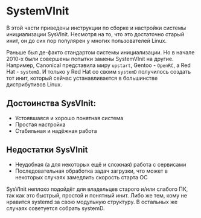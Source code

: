 # SystemVInit

В этой части приведены инструкции по сборке и настройки системы инициализации SysVInit. Несмотря на то, что это достаточно старый инит, он до сих пор популярен у многих пользователей Linux.

Раньше был де-факто стандартом системы инициализации. Но в начале 2010-х были совершены попытки замены SystemVInit на другие. Например, Canonical представила миру `upstart`, Gentoo - `OpenRC`, а Red Hat - `systemD`. И только у Red Hat со своим `systemD` получилось создать тот инит, который сейчас устанавливается в большинстве дистрибутивов Linux.

## Достоинства SysVInit:
* Устоявшаяся и хорошо понятная система
* Простая настройка
* Стабильная и надёжная работа

## Недостатки SysVInit
* Неудобная (а для некоторых ещё и сложная) работа с сервисами
* Последовательная обработка задач загрузки, что может в некоторых случаях замедлить скорость старта ОС

SysVInit неплохо подойдёт для владельцев старого и/или слабого ПК, так как это быстрый, простой и понятный инит. Либо же тем, кому не нравится systemd за свою модульную структуру. В остальных же случаях советуется собрать systemD.
